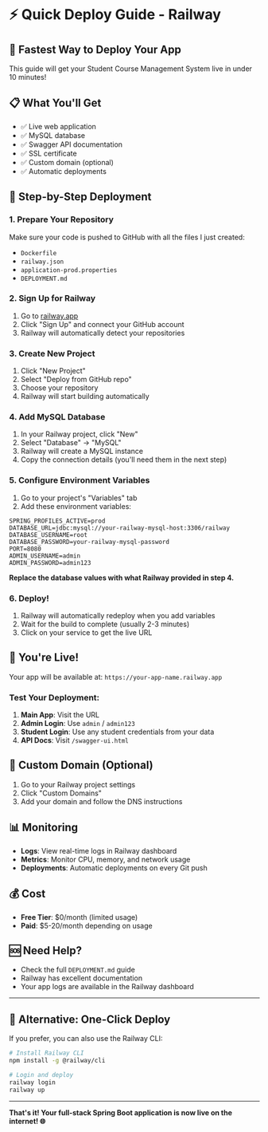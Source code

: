 # ⚡ Quick Deploy Guide - Railway

## 🎯 Fastest Way to Deploy Your App

This guide will get your Student Course Management System live in under 10 minutes!

## 📋 What You'll Get

- ✅ Live web application
- ✅ MySQL database
- ✅ Swagger API documentation
- ✅ SSL certificate
- ✅ Custom domain (optional)
- ✅ Automatic deployments

## 🚀 Step-by-Step Deployment

### 1. Prepare Your Repository
Make sure your code is pushed to GitHub with all the files I just created:
- `Dockerfile`
- `railway.json`
- `application-prod.properties`
- `DEPLOYMENT.md`

### 2. Sign Up for Railway
1. Go to [railway.app](https://railway.app)
2. Click "Sign Up" and connect your GitHub account
3. Railway will automatically detect your repositories

### 3. Create New Project
1. Click "New Project"
2. Select "Deploy from GitHub repo"
3. Choose your repository
4. Railway will start building automatically

### 4. Add MySQL Database
1. In your Railway project, click "New"
2. Select "Database" → "MySQL"
3. Railway will create a MySQL instance
4. Copy the connection details (you'll need them in the next step)

### 5. Configure Environment Variables
1. Go to your project's "Variables" tab
2. Add these environment variables:

```
SPRING_PROFILES_ACTIVE=prod
DATABASE_URL=jdbc:mysql://your-railway-mysql-host:3306/railway
DATABASE_USERNAME=root
DATABASE_PASSWORD=your-railway-mysql-password
PORT=8080
ADMIN_USERNAME=admin
ADMIN_PASSWORD=admin123
```

**Replace the database values with what Railway provided in step 4.**

### 6. Deploy!
1. Railway will automatically redeploy when you add variables
2. Wait for the build to complete (usually 2-3 minutes)
3. Click on your service to get the live URL

## 🎉 You're Live!

Your app will be available at: `https://your-app-name.railway.app`

### Test Your Deployment:
1. **Main App**: Visit the URL
2. **Admin Login**: Use `admin` / `admin123`
3. **Student Login**: Use any student credentials from your data
4. **API Docs**: Visit `/swagger-ui.html`

## 🔧 Custom Domain (Optional)
1. Go to your Railway project settings
2. Click "Custom Domains"
3. Add your domain and follow the DNS instructions

## 📊 Monitoring
- **Logs**: View real-time logs in Railway dashboard
- **Metrics**: Monitor CPU, memory, and network usage
- **Deployments**: Automatic deployments on every Git push

## 💰 Cost
- **Free Tier**: $0/month (limited usage)
- **Paid**: $5-20/month depending on usage

## 🆘 Need Help?
- Check the full `DEPLOYMENT.md` guide
- Railway has excellent documentation
- Your app logs are available in the Railway dashboard

---

## 🎯 Alternative: One-Click Deploy

If you prefer, you can also use the Railway CLI:

```bash
# Install Railway CLI
npm install -g @railway/cli

# Login and deploy
railway login
railway up
```

---

**That's it! Your full-stack Spring Boot application is now live on the internet! 🌐**
